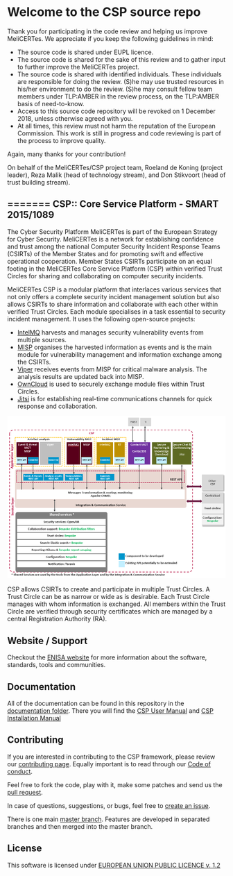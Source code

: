 # Welcome to the CSP source repo 

Thank you for participating in the code review and helping us improve MeliCERTes. We appreciate if you keep the following guidelines in mind:
 
* The source code is shared under EUPL licence.
* The source code is shared for the sake of this review and to gather input to further improve the MeliCERTes project.
* The source code is shared with identified individuals. These individuals are responsible for doing the review. (S)he may use trusted resources in his/her environment to do the review. (S)he may consult fellow team members under TLP:AMBER in the review process, on the TLP:AMBER basis of need-to-know.
* Access to this source code repository will be revoked on 1 December 2018, unless otherwise agreed with you.
* At all times, this review must not harm the reputation of the European Commission. This work is still in progress and code reviewing is part of the process to improve quality.
 
Again, many thanks for your contribution!
 
On behalf of the MeliCERTes/CSP project team, Roeland de Koning (project leader), Reza Malik (head of technology stream), and Don Stikvoort (head of trust building stream).
 
=======
CSP:: Core Service Platform - SMART 2015/1089
--------------------------------------------------------------

The Cyber Security Platform MeliCERTes is part of the European Strategy for Cyber Security. MeliCERTes is a network for establishing confidence and trust among the national Computer Security Incident Response Teams (CSIRTs) of the Member States and for promoting swift and effective operational cooperation. Member States CSIRTs participate on an equal footing in the MeliCERTes Core Service Platform (CSP) within verified Trust Circles for sharing and collaborating on computer security incidents.   

MeliCERTes CSP is a modular platform that interlaces various services that not only offers a complete security incident management solution but also allows CSIRTs to share information and collaborate with each other within verified Trust Circles. Each module specialises in a task essential to security incident management. It uses the following open-source projects: 

- [IntelMQ](https://github.com/certtools/intelmq) harvests and manages security vulnerability events from multiple sources.
- [MISP](https://github.com/MISP/MISP) organises the harvested information as events and is the main module for vulnerability management and information exchange among the CSIRTs.
- [Viper](https://github.com/viper-framework/viper) receives events from MISP for critical malware analysis. The analysis results are updated back into MISP. 
- [OwnCloud](https://github.com/owncloud) is used to securely exchange module files within Trust Circles.
- [Jitsi](https://github.com/jitsi) is for establishing real-time communications channels for quick response and collaboration. 

![CSP Architecture](/Architecture/CSP_Solution_Architecture_4.0.png)

CSP allows CSIRTs to create and participate in multiple Trust Circles. A Trust Circle can be as narrow or wide as is desirable. Each Trust Circle manages with whom information is exchanged. All members within the Trust Circle are verified through security certificates which are managed by a central Registration Authority (RA).

Website / Support
------------------

Checkout the [ENISA website](https://www.enisa.europa.eu/) for more information about the software, standards, tools and communities. 

Documentation
-------------

All of the documentation can be found in this repository in the [documentation folder](/documentation). There you will find the [CSP User Manual](/CSP_User_Manual_v4.0.0.pdf') and [CSP Installation Manual](/CSP_Installation_Manual_v4.0.6.pdf')

Contributing
------------

If you are interested in contributing to the CSP framework, please review our [contributing page](CONTRIBUTING.md). Equally important is to read through our [Code of conduct](code_of_conduct.md).

Feel free to fork the code, play with it, make some patches and send us the [pull request](https://github.com/melicertes/csp/pulls).

In case of questions, suggestions, or bugs, feel free to [create an issue](https://github.com/melicertes/csp/issues).

There is one main [master branch](https://github.com/melicertes/csp/tree/master). Features are developed in separated branches and then merged into the master branch.

License
-------

This software is licensed under [EUROPEAN UNION PUBLIC LICENCE v. 1.2 ](https://joinup.ec.europa.eu/collection/eupl/eupl-text-11-12)